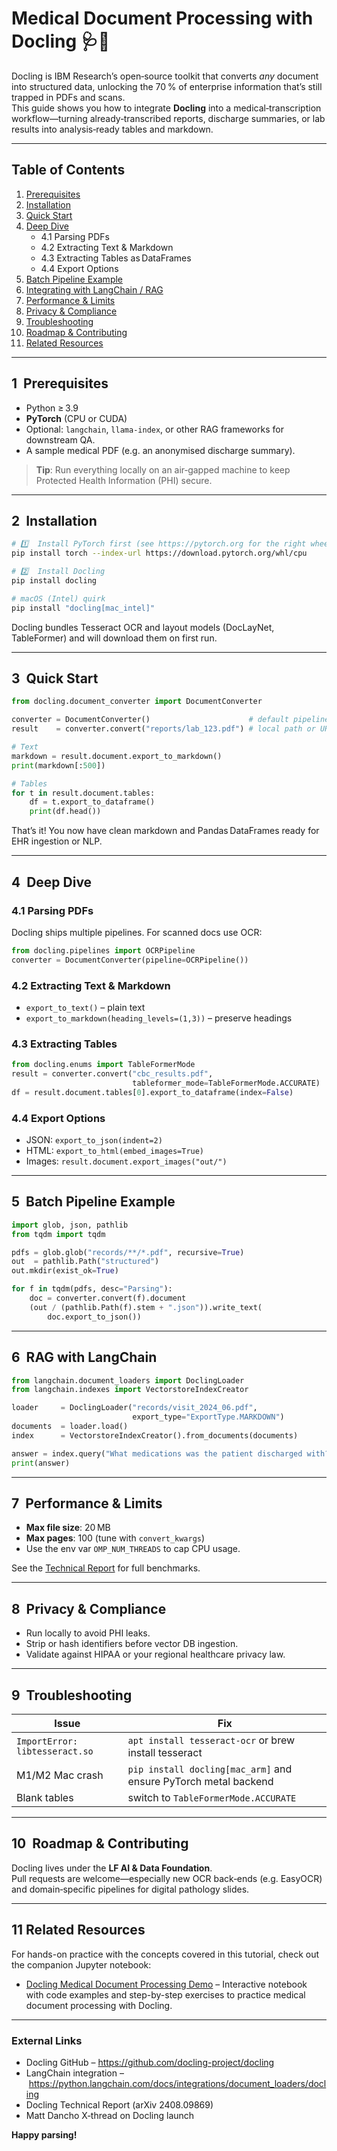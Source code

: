 
# Medical Document Processing with Docling 🩺📄

Docling is IBM Research’s open‑source toolkit that converts *any* document into structured data, unlocking the 70 % of enterprise information that’s still trapped in PDFs and scans.  
This guide shows you how to integrate **Docling** into a medical‑transcription workflow—turning already‑transcribed reports, discharge summaries, or lab results into analysis‑ready tables and markdown.

---

## Table of Contents
1. [Prerequisites](#prerequisites)
2. [Installation](#installation)
3. [Quick Start](#quick-start)
4. [Deep Dive](#deep-dive)
   * 4.1 Parsing PDFs
   * 4.2 Extracting Text & Markdown
   * 4.3 Extracting Tables as DataFrames
   * 4.4 Export Options
5. [Batch Pipeline Example](#batch-pipeline-example)
6. [Integrating with LangChain / RAG](#rag)
7. [Performance & Limits](#performance)
8. [Privacy & Compliance](#privacy)
9. [Troubleshooting](#troubleshooting)
10. [Roadmap & Contributing](#roadmap)
11. [Related Resources](#related-resources)

---

## 1  Prerequisites <a name="prerequisites"></a>

* Python ≥ 3.9
* **PyTorch** (CPU or CUDA)
* Optional: `langchain`, `llama-index`, or other RAG frameworks for downstream QA.
* A sample medical PDF (e.g. an anonymised discharge summary).

> **Tip**: Run everything locally on an air‑gapped machine to keep Protected Health Information (PHI) secure.

---

## 2  Installation <a name="installation"></a>

```bash
# 1️⃣  Install PyTorch first (see https://pytorch.org for the right wheel)
pip install torch --index-url https://download.pytorch.org/whl/cpu

# 2️⃣  Install Docling
pip install docling

# macOS (Intel) quirk
pip install "docling[mac_intel]"
```
Docling bundles Tesseract OCR and layout models (DocLayNet, TableFormer) and will download them on first run.

---

## 3  Quick Start <a name="quick-start"></a>

```python
from docling.document_converter import DocumentConverter

converter = DocumentConverter()                      # default pipeline
result    = converter.convert("reports/lab_123.pdf") # local path or URL

# Text
markdown = result.document.export_to_markdown()
print(markdown[:500])

# Tables
for t in result.document.tables:
    df = t.export_to_dataframe()
    print(df.head())
```
That’s it! You now have clean markdown and Pandas DataFrames ready for EHR ingestion or NLP.

---

## 4  Deep Dive <a name="deep-dive"></a>

### 4.1 Parsing PDFs

Docling ships multiple pipelines. For scanned docs use OCR:

```python
from docling.pipelines import OCRPipeline
converter = DocumentConverter(pipeline=OCRPipeline())
```

### 4.2 Extracting Text & Markdown
* `export_to_text()` – plain text
* `export_to_markdown(heading_levels=(1,3))` – preserve headings

### 4.3 Extracting Tables

```python
from docling.enums import TableFormerMode
result = converter.convert("cbc_results.pdf",
                           tableformer_mode=TableFormerMode.ACCURATE)
df = result.document.tables[0].export_to_dataframe(index=False)
```

### 4.4 Export Options
* JSON: `export_to_json(indent=2)`
* HTML: `export_to_html(embed_images=True)`
* Images: `result.document.export_images("out/")`

---

## 5  Batch Pipeline Example <a name="batch-pipeline-example"></a>

```python
import glob, json, pathlib
from tqdm import tqdm

pdfs = glob.glob("records/**/*.pdf", recursive=True)
out  = pathlib.Path("structured")
out.mkdir(exist_ok=True)

for f in tqdm(pdfs, desc="Parsing"):
    doc = converter.convert(f).document
    (out / (pathlib.Path(f).stem + ".json")).write_text(
        doc.export_to_json())
```

---

## 6  RAG with LangChain <a name="rag"></a>

```python
from langchain.document_loaders import DoclingLoader
from langchain.indexes import VectorstoreIndexCreator

loader     = DoclingLoader("records/visit_2024_06.pdf",
                           export_type="ExportType.MARKDOWN")
documents  = loader.load()
index      = VectorstoreIndexCreator().from_documents(documents)

answer = index.query("What medications was the patient discharged with?")
print(answer)
```

---

## 7  Performance & Limits <a name="performance"></a>

* **Max file size**: 20 MB  
* **Max pages**: 100 (tune with `convert_kwargs`)  
* Use the env var `OMP_NUM_THREADS` to cap CPU usage.

See the [Technical Report](https://arxiv.org/abs/2408.09869) for full benchmarks.

---

## 8  Privacy & Compliance <a name="privacy"></a>

* Run locally to avoid PHI leaks.
* Strip or hash identifiers before vector DB ingestion.
* Validate against HIPAA or your regional healthcare privacy law.

---

## 9  Troubleshooting <a name="troubleshooting"></a>

| Issue                           | Fix |
|---------------------------------|-----|
| `ImportError: libtesseract.so`  | `apt install tesseract-ocr` or brew install tesseract |
| M1/M2 Mac crash                 | `pip install docling[mac_arm]` and ensure PyTorch metal backend |
| Blank tables                    | switch to `TableFormerMode.ACCURATE` |

---

## 10  Roadmap & Contributing <a name="roadmap"></a>

Docling lives under the **LF AI & Data Foundation**.  
Pull requests are welcome—especially new OCR back‑ends (e.g. EasyOCR) and domain‑specific pipelines for digital pathology slides.

---

## 11  Related Resources <a name="related-resources"></a>

For hands-on practice with the concepts covered in this tutorial, check out the companion Jupyter notebook:

* [Docling Medical Document Processing Demo](docling_medical_transcription_demo.ipynb) – Interactive notebook with code examples and step-by-step exercises to practice medical document processing with Docling.

---

### External Links
* Docling GitHub – <https://github.com/docling-project/docling>  
* LangChain integration – <https://python.langchain.com/docs/integrations/document_loaders/docling>  
* Docling Technical Report (arXiv 2408.09869)  
* Matt Dancho X‑thread on Docling launch  

**Happy parsing!**
